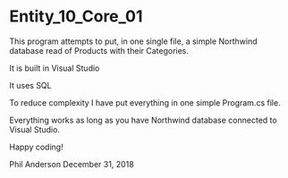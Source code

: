 # Entity_10_Core_01

This program attempts to put, in one single file, 
a simple Northwind database read of Products with their Categories.

It is built in Visual Studio

It uses SQL 

To reduce complexity I have put everything in one simple Program.cs file.

Everything works as long as you have Northwind database connected to 
Visual Studio.

Happy coding!

Phil Anderson December 31, 2018